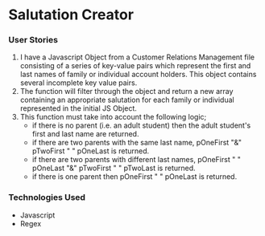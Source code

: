 # Salutation Creator

### User Stories

1. I have a Javascript Object from a Customer Relations Management file consisting of a series of key-value pairs which represent the first and last names of family or individual account holders. This object contains several incomplete key value pairs. 
2. The function will filter through the object and return a new array containing an appropriate salutation for each family or individual represented in the initial JS Object.
3. This function must take into account the following logic;
    - if there is no parent (i.e. an adult student) then the adult student's first and last name are returned.
    - if there are two parents with the same last name, pOneFirst "&" pTwoFirst " " pOneLast is returned.
    - if there are two parents with different last names, pOneFirst " " pOneLast "&" pTwoFirst " " pTwoLast is returned.
    - if there is one parent then pOneFirst " " pOneLast is returned. 


### Technologies Used

* Javascript
* Regex

